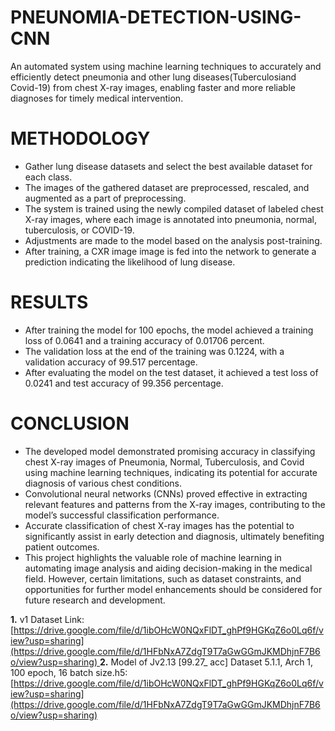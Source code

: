 # PNEUNOMIA-DETECTION-USING-CNN


An automated system using machine learning techniques to accurately and efficiently detect pneumonia and other lung diseases(Tuberculosiand Covid-19) from chest X-ray images, enabling faster and more reliable
diagnoses for timely medical intervention.

# METHODOLOGY
- Gather lung disease datasets and select the best available dataset for
  each class.
- The images of the gathered dataset are preprocessed, rescaled, and
  augmented as a part of preprocessing.
- The system is trained using the newly compiled dataset of labeled
  chest X-ray images, where each image is annotated into pneumonia,
  normal, tuberculosis, or COVID-19.
- Adjustments are made to the model based on the analysis
  post-training.
- After training, a CXR image image is fed into the network to
  generate a prediction indicating the likelihood of lung disease.
# RESULTS
- After training the model for 100 epochs, the model achieved a
  training loss of 0.0641 and a training accuracy of 0.01706 percent.
- The validation loss at the end of the training was 0.1224, with a
  validation accuracy of 99.517 percentage.
- After evaluating the model on the test dataset, it achieved a test loss
  of 0.0241 and test accuracy of 99.356 percentage.
# CONCLUSION
- The developed model demonstrated promising accuracy in classifying chest X-ray
  images of Pneumonia, Normal, Tuberculosis, and Covid using machine learning
  techniques, indicating its potential for accurate diagnosis of various chest
  conditions.
- Convolutional neural networks (CNNs) proved effective in extracting relevant
  features and patterns from the X-ray images, contributing to the model’s
  successful classification performance.
- Accurate classification of chest X-ray images has the potential to significantly
  assist in early detection and diagnosis, ultimately benefiting patient outcomes.
- This project highlights the valuable role of machine learning in automating image
  analysis and aiding decision-making in the medical field. However, certain
  limitations, such as dataset constraints, and opportunities for further model
  enhancements should be considered for future research and development.

  

**1.** v1 Dataset Link:
         [[https://drive.google.com/file/d/1ibOHcW0NQxFlDT_ghPf9HGKqZ6o0Lq6f/view?usp=sharing](https://drive.google.com/file/d/1HFbNxA7ZdgT9T7aGwGGmJKMDhjnF7B6o/view?usp=sharing)
](https://drive.google.com/drive/folders/1YRm-aOMhnmQwx1QDzcadGfaWONf8Aj6Z?usp=sharing)
**2.** Model of Jv2.13 [99.27_ acc] Dataset 5.1.1, Arch 1, 100 epoch, 16 batch size.h5:
         [https://drive.google.com/file/d/1ibOHcW0NQxFlDT_ghPf9HGKqZ6o0Lq6f/view?usp=sharing](https://drive.google.com/file/d/1HFbNxA7ZdgT9T7aGwGGmJKMDhjnF7B6o/view?usp=sharing)

